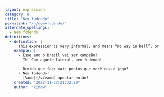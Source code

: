 ```yaml
---
layout: expression
category: n
title: "Nem fudendo"
permalink: "/n/nem+fudendo/"
alternate_spellings:
  - Nem fodendo
definitions:
  - definition: |
      This expression is very informal, and means “no way in hell”, or “no fucking way”. It
    example: |
      - Esse ano o Brasil vai ser campeão!
      - Ih! Com aquele lateral, nem fudendo!
    
      - Duvida que faço mais pontos que você nesse jogo?
      - Nem fodendo!
      - [Vamo](/v/vamo) apostar então!
    created: "2022-11-17T21:32:20"
    author: "kinow"
---
```

